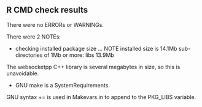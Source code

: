 ## R CMD check results

There were no ERRORs or WARNINGs.

There were 2 NOTEs:

* checking installed package size ... NOTE
  installed size is 14.1Mb
  sub-directories of 1Mb or more:
    libs  13.9Mb

The websocketpp C++ library is several megabytes in size, so this is unavoidable.

* GNU make is a SystemRequirements.

GNU syntax += is used in Makevars.in to append to the PKG_LIBS variable.
